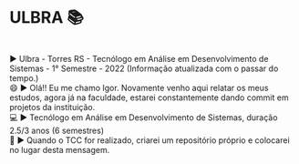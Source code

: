 <h1> ULBRA 📚 </h1>
<br>
 ► Ulbra - Torres RS - Tecnólogo em Análise em Desenvolvimento de Sistemas - 1° Semestre - 2022 (Informação atualizada com o passar do tempo.)
 <br>
😄 ►  Olá!! Eu me chamo Igor. Novamente venho aqui relatar os meus estudos, agora já na faculdade, estarei constantemente dando commit em projetos da instituição.<br>
💻 ►  Tecnólogo em Análise em Desenvolvimento de Sistemas, duração 2.5/3 anos (6 semestres)<br>
💾 ►  Quando o TCC for realizado, criarei um repositório próprio e colocarei no lugar desta mensagem.
